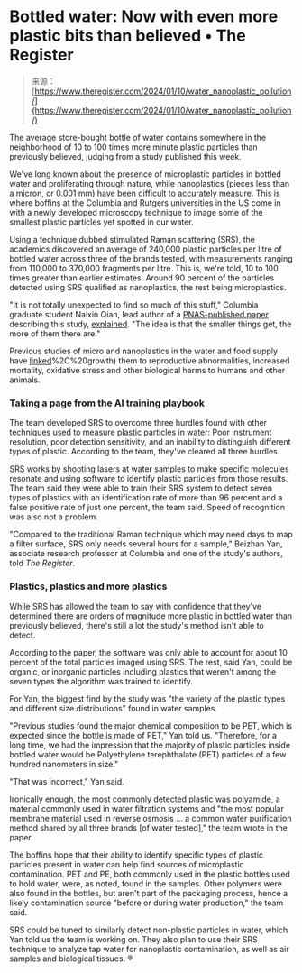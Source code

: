 <!--yml
category: 未分类
date: 2024-05-27 14:39:57
-->

# Bottled water: Now with even more plastic bits than believed • The Register

> 来源：[https://www.theregister.com/2024/01/10/water_nanoplastic_pollution/](https://www.theregister.com/2024/01/10/water_nanoplastic_pollution/)

The average store-bought bottle of water contains somewhere in the neighborhood of 10 to 100 times more minute plastic particles than previously believed, judging from a study published this week.

We've long known about the presence of microplastic particles in bottled water and proliferating through nature, while nanoplastics (pieces less than a micron, or 0.001 mm) have been difficult to accurately measure. This is where boffins at the Columbia and Rutgers universities in the US come in with a newly developed microscopy technique to image some of the smallest plastic particles yet spotted in our water. 

Using a technique dubbed stimulated Raman scattering (SRS), the academics discovered an average of 240,000 plastic particles per litre of bottled water across three of the brands tested, with measurements ranging from 110,000 to 370,000 fragments per litre. This is, we're told, 10 to 100 times greater than earlier estimates. Around 90 percent of the particles detected using SRS qualified as nanoplastics, the rest being microplastics.

"It is not totally unexpected to find so much of this stuff," Columbia graduate student Naixin Qian, lead author of a [PNAS-published paper](https://www.pnas.org/doi/10.1073/pnas.2300582121) describing this study, [explained](https://news.climate.columbia.edu/2024/01/08/bottled-water-can-contain-hundreds-of-thousands-of-previously-uncounted-tiny-plastic-bits-study-finds/). "The idea is that the smaller things get, the more of them there are."

Previous studies of micro and nanoplastics in the water and food supply have [linked](https://www.frontiersin.org/articles/10.3389/ftox.2023.1193386/full#:~:text=Laboratory%20studies%20have%20found%20that,al.%2C%202020)%2C%20growth) them to reproductive abnormalities, increased mortality, oxidative stress and other biological harms to humans and other animals. 

### Taking a page from the AI training playbook

The team developed SRS to overcome three hurdles found with other techniques used to measure plastic particles in water: Poor instrument resolution, poor detection sensitivity, and an inability to distinguish different types of plastic. According to the team, they've cleared all three hurdles. 

SRS works by shooting lasers at water samples to make specific molecules resonate and using software to identify plastic particles from those results. The team said they were able to train their SRS system to detect seven types of plastics with an identification rate of more than 96 percent and a false positive rate of just one percent, the team said. Speed of recognition was also not a problem.

"Compared to the traditional Raman technique which may need days to map a filter surface, SRS only needs several hours for a sample," Beizhan Yan, associate research professor at Columbia and one of the study's authors, told *The Register*.

### Plastics, plastics and more plastics

While SRS has allowed the team to say with confidence that they've determined there are orders of magnitude more plastic in bottled water than previously believed, there's still a lot the study's method isn't able to detect. 

According to the paper, the software was only able to account for about 10 percent of the total particles imaged using SRS. The rest, said Yan, could be organic, or inorganic particles including plastics that weren't among the seven types the algorithm was trained to identify. 

For Yan, the biggest find by the study was "the variety of the plastic types and different size distributions" found in water samples.

"Previous studies found the major chemical composition to be PET, which is expected since the bottle is made of PET," Yan told us. "Therefore, for a long time, we had the impression that the majority of plastic particles inside bottled water would be Polyethylene terephthalate (PET) particles of a few hundred nanometers in size."

"That was incorrect," Yan said. 

Ironically enough, the most commonly detected plastic was polyamide, a material commonly used in water filtration systems and "the most popular membrane material used in reverse osmosis … a common water purification method shared by all three brands [of water tested]," the team wrote in the paper. 

The boffins hope that their ability to identify specific types of plastic particles present in water can help find sources of microplastic contamination. PET and PE, both commonly used in the plastic bottles used to hold water, were, as noted, found in the samples. Other polymers were also found in the bottles, but aren't part of the packaging process, hence a likely contamination source "before or during water production," the team said. 

SRS could be tuned to similarly detect non-plastic particles in water, which Yan told us the team is working on. They also plan to use their SRS technique to analyze tap water for nanoplastic contamination, as well as air samples and biological tissues. ®